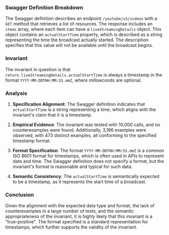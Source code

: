 ### Swagger Definition Breakdown

The Swagger definition describes an endpoint `/youtube/v3/videos` with a `GET` method that retrieves a list of resources. The response includes an `items` array, where each item can have a `liveStreamingDetails` object. This object contains an `actualStartTime` property, which is described as a string representing the time the broadcast actually started. The description specifies that this value will not be available until the broadcast begins.

### Invariant

The invariant in question is that `return.liveStreamingDetails.actualStartTime` is always a timestamp in the format `YYYY-MM-DDTHH:MM:SS.mmZ`, where milliseconds are optional.

### Analysis

1. **Specification Alignment**: The Swagger definition indicates that `actualStartTime` is a string representing a time, which aligns with the invariant's claim that it is a timestamp.

2. **Empirical Evidence**: The invariant was tested with 10,000 calls, and no counterexamples were found. Additionally, 3,186 examples were observed, with 473 distinct examples, all conforming to the specified timestamp format.

3. **Format Specification**: The format `YYYY-MM-DDTHH:MM:SS.mmZ` is a common ISO 8601 format for timestamps, which is often used in APIs to represent date and time. The Swagger definition does not specify a format, but the invariant's format is reasonable and typical for such data.

4. **Semantic Consistency**: The `actualStartTime` is semantically expected to be a timestamp, as it represents the start time of a broadcast.

### Conclusion

Given the alignment with the expected data type and format, the lack of counterexamples in a large number of tests, and the semantic appropriateness of the invariant, it is highly likely that this invariant is a "true-positive". The format specified is a standard representation for timestamps, which further supports the validity of the invariant.
